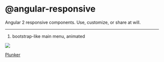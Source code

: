 # @angular-responsive
Angular 2 responsive components. Use, customize, or share at will.

---------------------------------------
1. bootstrap-like main menu, animated

  ![](https://github.com/cipriantarta/angular-responsive/blob/master/previews/menu.gif)

  [Plunker](http://plnkr.co/edit/s5qeBF5uF9A3WngjTPWt?p=preview)
